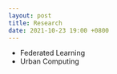 ```yaml
---
layout: post
title: Research
date: 2021-10-23 19:00 +0800
---
```

+ Federated Learning
+ Urban Computing
